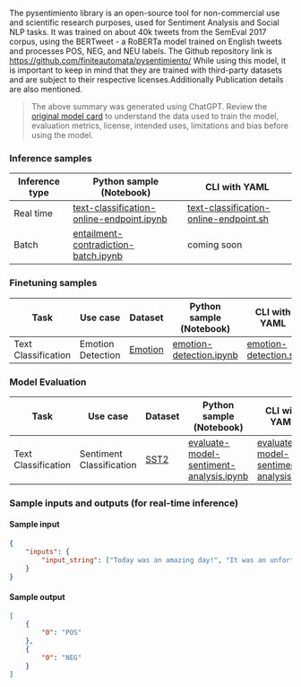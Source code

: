 The pysentimiento library is an open-source tool for non-commercial use and scientific research purposes, used for Sentiment Analysis and Social NLP tasks. It was trained on about 40k tweets from the SemEval 2017 corpus, using the BERTweet - a RoBERTa model trained on English tweets and processes POS, NEG, and NEU labels. The Github repository link is https://github.com/finiteautomata/pysentimiento/  While using this model, it is important to keep in mind that they are trained with third-party datasets and are subject to their respective licenses.Additionally Publication details are also mentioned.

> The above summary was generated using ChatGPT. Review the <a href="https://huggingface.co/finiteautomata/bertweet-base-sentiment-analysis" target="_blank">original model card</a> to understand the data used to train the model, evaluation metrics, license, intended uses, limitations and bias before using the model.

### Inference samples

Inference type|Python sample (Notebook)|CLI with YAML
|--|--|--|
Real time|<a href="https://aka.ms/azureml-infer-online-sdk-text-classification" target="_blank">text-classification-online-endpoint.ipynb</a>|<a href="https://aka.ms/azureml-infer-online-cli-text-classification" target="_blank">text-classification-online-endpoint.sh</a>
Batch |<a href="https://aka.ms/azureml-infer-batch-sdk-text-classification" target="_blank">entailment-contradiction-batch.ipynb</a>| coming soon


### Finetuning samples

Task|Use case|Dataset|Python sample (Notebook)|CLI with YAML
|--|--|--|--|--|
Text Classification|Emotion Detection|<a href="https://huggingface.co/datasets/dair-ai/emotion" target="_blank">Emotion</a>|<a href="https://aka.ms/azureml-ft-sdk-emotion-detection" target="_blank">emotion-detection.ipynb</a>|<a href="https://aka.ms/azureml-ft-cli-emotion-detection" target="_blank">emotion-detection.sh</a>


### Model Evaluation

Task| Use case| Dataset| Python sample (Notebook)| CLI with YAML
|--|--|--|--|--|
Text Classification|Sentiment Classification|<a href="https://huggingface.co/datasets/glue/viewer/sst2/validation" target="_blank">SST2</a>|<a href="https://aka.ms/evaluate-model-sentiment-analysis" target="_blank">evaluate-model-sentiment-analysis.ipynb</a>|<a href="https://aka.ms/evaluate-model-sentiment-analysis-cli" target="_blank">evaluate-model-sentiment-analysis.yml</a>


### Sample inputs and outputs (for real-time inference)

#### Sample input
```json
{
    "inputs": {
        "input_string": ["Today was an amazing day!", "It was an unfortunate series of events."]
    }
}
```

#### Sample output
```json
[
    {
        "0": "POS"
    },
    {
        "0": "NEG"
    }
]
```

